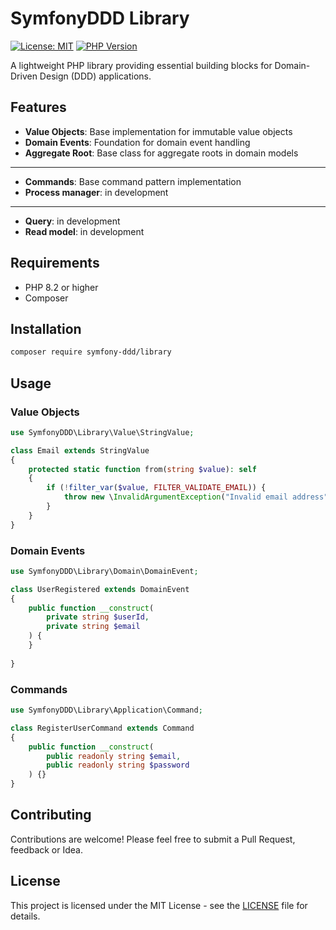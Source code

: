 # SymfonyDDD Library

[![License: MIT](https://img.shields.io/badge/License-MIT-yellow.svg)](https://opensource.org/licenses/MIT)
[![PHP Version](https://img.shields.io/badge/php-%5E8.2-8892BF.svg)](https://www.php.net/)

A lightweight PHP library providing essential building blocks for Domain-Driven Design (DDD) applications.

## Features

- **Value Objects**: Base implementation for immutable value objects
- **Domain Events**: Foundation for domain event handling
- **Aggregate Root**: Base class for aggregate roots in domain models
---
- **Commands**: Base command pattern implementation
- **Process manager**: in development
---
- **Query**: in development
- **Read model**: in development

## Requirements

- PHP 8.2 or higher
- Composer

## Installation

```bash
composer require symfony-ddd/library
```

## Usage

### Value Objects

```php
use SymfonyDDD\Library\Value\StringValue;

class Email extends StringValue
{
    protected static function from(string $value): self
    {
        if (!filter_var($value, FILTER_VALIDATE_EMAIL)) {
            throw new \InvalidArgumentException("Invalid email address");
        }
    }
}
```

### Domain Events

```php
use SymfonyDDD\Library\Domain\DomainEvent;

class UserRegistered extends DomainEvent
{
    public function __construct(
        private string $userId,
        private string $email
    ) {
    }
   
}
```

### Commands

```php
use SymfonyDDD\Library\Application\Command;

class RegisterUserCommand extends Command
{
    public function __construct(
        public readonly string $email,
        public readonly string $password
    ) {}
}
```

## Contributing

Contributions are welcome! Please feel free to submit a Pull Request, feedback or Idea.

## License

This project is licensed under the MIT License - see the [LICENSE](LICENSE) file for details.
